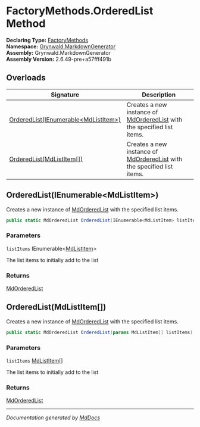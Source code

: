 ﻿<!--  
  <auto-generated>   
    The contents of this file were generated by a tool.  
    Changes to this file may be list if the file is regenerated  
  </auto-generated>   
-->

# FactoryMethods.OrderedList Method

**Declaring Type:** [FactoryMethods](../index.md)  
**Namespace:** [Grynwald.MarkdownGenerator](../../index.md)  
**Assembly:** Grynwald.MarkdownGenerator  
**Assembly Version:** 2.6.49\-pre+a57fff491b

## Overloads

| Signature                                                                   | Description                                                                                            |
| --------------------------------------------------------------------------- | ------------------------------------------------------------------------------------------------------ |
| [OrderedList(IEnumerable\<MdListItem\>)](#orderedlistienumerablemdlistitem) | Creates a new instance of [MdOrderedList](../../MdOrderedList/index.md) with the specified list items. |
| [OrderedList(MdListItem\[\])](#orderedlistmdlistitem)                       | Creates a new instance of [MdOrderedList](../../MdOrderedList/index.md) with the specified list items. |

## OrderedList(IEnumerable\<MdListItem\>)

Creates a new instance of [MdOrderedList](../../MdOrderedList/index.md) with the specified list items.

```csharp
public static MdOrderedList OrderedList(IEnumerable<MdListItem> listItems);
```

### Parameters

`listItems`  IEnumerable\<[MdListItem](../../MdListItem/index.md)\>

The list items to initially add to the list

### Returns

[MdOrderedList](../../MdOrderedList/index.md)

## OrderedList(MdListItem\[\])

Creates a new instance of [MdOrderedList](../../MdOrderedList/index.md) with the specified list items.

```csharp
public static MdOrderedList OrderedList(params MdListItem[] listItems);
```

### Parameters

`listItems`  [MdListItem](../../MdListItem/index.md)\[\]

The list items to initially add to the list

### Returns

[MdOrderedList](../../MdOrderedList/index.md)

___

*Documentation generated by [MdDocs](https://github.com/ap0llo/mddocs)*
